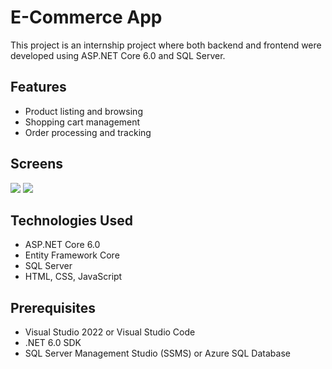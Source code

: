 # E-Commerce App

This project is an internship project where both backend and frontend were developed using ASP.NET Core 6.0 and SQL Server.

## Features

- Product listing and browsing
- Shopping cart management
- Order processing and tracking

## Screens
<img src="https://github.com/AliCanlier1/E-Commerce-App-ASP.NET-CORE/assets/114236364/7da89956-868b-4a9d-b7f6-aa20c7c41d64"/>
<img src="https://github.com/AliCanlier1/E-Commerce-App-ASP.NET-CORE/assets/114236364/79d81bec-12a2-4a69-85af-e7c8e50262e8"/>


## Technologies Used

- ASP.NET Core 6.0
- Entity Framework Core
- SQL Server
- HTML, CSS, JavaScript

## Prerequisites

- Visual Studio 2022 or Visual Studio Code
- .NET 6.0 SDK
- SQL Server Management Studio (SSMS) or Azure SQL Database



